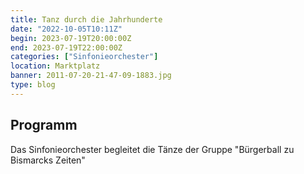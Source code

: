 ```yaml
---
title: Tanz durch die Jahrhunderte
date: "2022-10-05T10:11Z"
begin: 2023-07-19T20:00:00Z
end: 2023-07-19T22:00:00Z
categories: ["Sinfonieorchester"]
location: Marktplatz
banner: 2011-07-20-21-47-09-1883.jpg
type: blog
---
```

## Programm

<p>Das Sinfonieorchester begleitet die T&auml;nze der Gruppe &quot;B&uuml;rgerball zu Bismarcks Zeiten&quot;</p>

